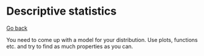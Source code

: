 # Descriptive statistics

[Go back](..)

You need to come up with
a model for your distribution. Use plots, functions etc.
and try to find as much properties as you can.